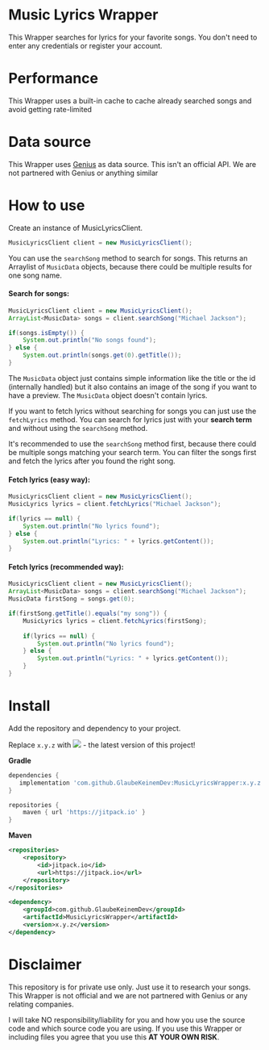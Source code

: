 # Music Lyrics Wrapper
This Wrapper searches for lyrics for your favorite songs. You don't need to enter any credentials or register your account.

# Performance
This Wrapper uses a built-in cache to cache already searched songs and avoid getting rate-limited

# Data source
This Wrapper uses [Genius](https://genius.com/) as data source. This isn't an official API. We are not partnered with Genius or anything similar

# How to use
Create an instance of MusicLyricsClient.
```java
MusicLyricsClient client = new MusicLyricsClient();
```
You can use the ``searchSong`` method to search for songs. This returns an Arraylist of ``MusicData`` objects, because there could be multiple results for one song name.
#### Search for songs:
```java
MusicLyricsClient client = new MusicLyricsClient();
ArrayList<MusicData> songs = client.searchSong("Michael Jackson");

if(songs.isEmpty()) {
    System.out.println("No songs found");
} else {
    System.out.println(songs.get(0).getTitle());
}
```
The ``MusicData`` object just contains simple information like the title or the id (internally handled) but it also contains an image of the song if you want to have a preview. The ``MusicData`` object doesn't contain lyrics.

If you want to fetch lyrics without searching for songs you can just use the ``fetchLyrics`` method. You can search for lyrics just with your **search term** and without using the ``searchSong`` method.

It's recommended to use the ``searchSong`` method first, because there could be multiple songs matching your search term. You can filter the songs first and fetch the lyrics after you found the right song.
#### Fetch lyrics (easy way):
```java
MusicLyricsClient client = new MusicLyricsClient();
MusicLyrics lyrics = client.fetchLyrics("Michael Jackson");

if(lyrics == null) {
    System.out.println("No lyrics found");
} else {
    System.out.println("Lyrics: " + lyrics.getContent());
}
```
#### Fetch lyrics (recommended way):
```java
MusicLyricsClient client = new MusicLyricsClient();
ArrayList<MusicData> songs = client.searchSong("Michael Jackson");
MusicData firstSong = songs.get(0);

if(firstSong.getTitle().equals("my song")) {
    MusicLyrics lyrics = client.fetchLyrics(firstSong);
    
    if(lyrics == null) {
        System.out.println("No lyrics found");
    } else {
        System.out.println("Lyrics: " + lyrics.getContent());
    }
}
```
# Install

Add the repository and dependency to your project.

Replace ``x.y.z`` with [![](https://jitpack.io/v/GlaubeKeinemDev/MusicLyricsWrapper.svg)](https://jitpack.io/#GlaubeKeinemDev/MusicLyricsWrapper) - the latest version of this project!

**Gradle**
```gradle
dependencies {
   implementation 'com.github.GlaubeKeinemDev:MusicLyricsWrapper:x.y.z'
}

repositories {
    maven { url 'https://jitpack.io' }
}
```

**Maven**
```xml
<repositories>
    <repository>
        <id>jitpack.io</id>
        <url>https://jitpack.io</url>
    </repository>
</repositories>

<dependency>
    <groupId>com.github.GlaubeKeinemDev</groupId>
    <artifactId>MusicLyricsWrapper</artifactId>
    <version>x.y.z</version>
</dependency>
```
# Disclaimer
This repository is for private use only. Just use it to research your songs. This Wrapper is not official and we are not partnered with Genius or any relating companies.

I will take NO responsibility/liability for you and how you use the source code and which source code you are using. If you use this Wrapper or including files you agree that you use this **AT YOUR OWN RISK**.